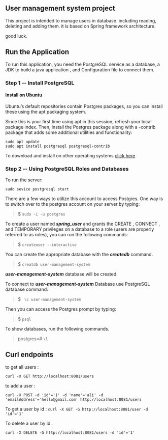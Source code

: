 ## User management system project
 This project is intended to manage users in database.
including reading, deleting and adding them. it is based on Spring framework architecture.
 
good luck.

## Run the Application
 To run this application, you need the PostgreSQL service as a database,
a JDK to build a java application , and Configuration file to connect them.

### Step 1 -- Install PostgreSQL
#### Install on Ubuntu
 Ubuntu’s default repositories contain Postgres packages, so you can install these using the apt packaging system.
  
 Since this is your first time using apt in this session, refresh your local package index. Then, install the Postgres
 package along with a -contrib package that adds some additional utilities and functionality:
 
```
sudo apt update
sudo apt install postgresql postgresql-contrib
```
 
To download and install on other operating systems  [click here](https://www.postgresql.org/download/)
 
### Step 2 -- Using PostgreSQL Roles and Databases
To run the server:

`sudo sevice postgresql start`

There are a few ways to utilize this account to access Postgres. One way is to switch over to the postgres account on 
your server by typing:

> $ `sudo -i -u postgres`

To create a user named **_spring_user_** and grants the CREATE , CONNECT , and TEMPORARY privileges on a database to a 
role (users are properly referred to as roles), you can run the following commands:

> $ `createuser --interactive`

You can create the appropriate database with the _**createdb**_ command.

> $ `creatdb user-management-system`

_**user-management-system**_ database will be created.

To connect to _**user-management-system**_ Database use PostgreSQL database command:

> $ ` \c user-management-system`

Then you can access the Postgres prompt by typing:

> $ `psql`

To show databases, run the following commands.

> postgres=# `\l`

## Curl endpoints
 to get all users : 
 
 `curl -X GET http://localhost:8081/users`
 
 to add a user :
 
 `curl -X POST -d 'id'='1' -d 'name'='ali' -d 'emailAddress'='hello@gmail.com' http://localhost:8081/users`
 
 To get a user by id :
 `curl -X GET -G http://localhost:8081/user -d 'id'='1'`
 
 To delete a user by id:
 
 `curl -X DELETE -G http://localhost:8081/users -d 'id'='1'`